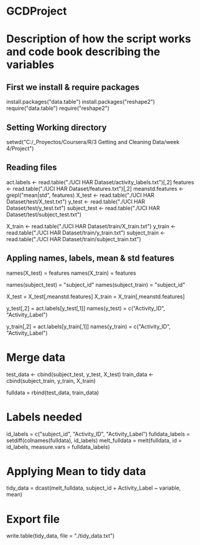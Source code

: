 # GCDProject
# Description of how the script works and code book describing the variables

## First we install & require packages 
install.packages("data.table")
install.packages("reshape2")
require("data.table")
require("reshape2")

## Setting Working directory
setwd("C:/_Proyectos/Coursera/R/3 Getting and Cleaning Data/week 4/Project")

## Reading files
act.labels <- read.table("./UCI HAR Dataset/activity_labels.txt")[,2]
features <- read.table("./UCI HAR Dataset/features.txt")[,2]
meanstd.features <- grepl("mean|std", features)
X_test <- read.table("./UCI HAR Dataset/test/X_test.txt")
y_test <- read.table("./UCI HAR Dataset/test/y_test.txt")
subject_test <- read.table("./UCI HAR Dataset/test/subject_test.txt")

X_train <- read.table("./UCI HAR Dataset/train/X_train.txt")
y_train <- read.table("./UCI HAR Dataset/train/y_train.txt")
subject_train <- read.table("./UCI HAR Dataset/train/subject_train.txt")

## Appling names, labels, mean & std features
names(X_test) = features
names(X_train) = features

names(subject_test) = "subject_id"
names(subject_train) = "subject_id"

X_test = X_test[,meanstd.features]
X_train = X_train[,meanstd.features]

y_test[,2] = act.labels[y_test[,1]]
names(y_test) = c("Activity_ID", "Activity_Label")

y_train[,2] = act.labels[y_train[,1]]
names(y_train) = c("Activity_ID", "Activity_Label")

# Merge data
test_data <- cbind(subject_test, y_test, X_test)
train_data <- cbind(subject_train, y_train, X_train)

fulldata = rbind(test_data, train_data)

# Labels needed
id_labels = c("subject_id", "Activity_ID", "Activity_Label")
fulldata_labels = setdiff(colnames(fulldata), id_labels)
melt_fulldata = melt(fulldata, id = id_labels, measure.vars = fulldata_labels)

# Applying Mean to tidy data
tidy_data   = dcast(melt_fulldata, subject_id + Activity_Label ~ variable, mean)

# Export file
write.table(tidy_data, file = "./tidy_data.txt")
